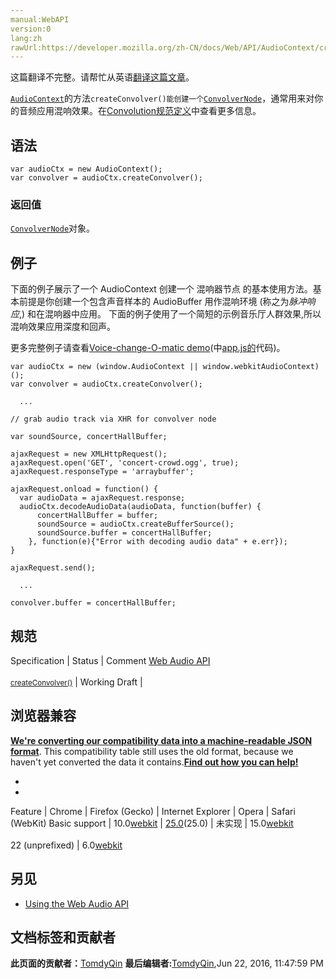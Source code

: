 ```yaml
---
manual:WebAPI
version:0
lang:zh
rawUrl:https://developer.mozilla.org/zh-CN/docs/Web/API/AudioContext/createConvolver
---
```




这篇翻译不完整。请帮忙从英语[翻译这篇文章](%22925 "")。






[`AudioContext`](%2544 "AudioContext接口表示由音频模块连接而成的音频处理图，每个模块对应一个AudioNode。AudioContext可以控制它所包含的节点的创建，以及音频处理、解码操作的执行。做任何事情之前都要先创建AudioContext对象，因为一切都发生在这个环境之中。")的方法`createConvolver()能创建一个`[`ConvolverNode`](%2624 "此页面仍未被本地化, 期待您的翻译!")，通常用来对你的音频应用混响效果。在[Convolution规范定义](%22926 "")中查看更多信息。



## 语法<a name="语法"></a>

```
var audioCtx = new AudioContext();
var convolver = audioCtx.createConvolver();
```

### 返回值<a name="Description"></a>


[`ConvolverNode`](%2624 "此页面仍未被本地化, 期待您的翻译!")对象。


## 例子<a name="Examples"></a>


下面的例子展示了一个 AudioContext 创建一个 混响器节点 的基本使用方法。基本前提是你创建一个包含声音样本的 AudioBuffer 用作混响环境 (称之为<em>脉冲响应</em>,) 和在混响器中应用。 下面的例子使用了一个简短的示例音乐厅人群效果,所以混响效果应用深度和回声。



更多完整例子请查看[Voice-change-O-matic demo](%3848 "")(中[app.js的](%11462 "")代码)。


```
var audioCtx = new (window.AudioContext || window.webkitAudioContext)();
var convolver = audioCtx.createConvolver();

  ...

// grab audio track via XHR for convolver node

var soundSource, concertHallBuffer;

ajaxRequest = new XMLHttpRequest();
ajaxRequest.open('GET', 'concert-crowd.ogg', true);
ajaxRequest.responseType = 'arraybuffer';

ajaxRequest.onload = function() {
  var audioData = ajaxRequest.response;
  audioCtx.decodeAudioData(audioData, function(buffer) {
      concertHallBuffer = buffer;
      soundSource = audioCtx.createBufferSource();
      soundSource.buffer = concertHallBuffer;
    }, function(e){"Error with decoding audio data" + e.err});
}

ajaxRequest.send();

  ...

convolver.buffer = concertHallBuffer;
```

## 规范<a name="规范"></a>
Specification | Status | Comment 
[Web Audio API<br></br><small>createConvolver()</small>](%22927 "") | Working Draft |  


## 浏览器兼容<a name="浏览器兼容"></a>


**[We&#39;re converting our compatibility data into a machine-readable JSON format](%3344 "")**. This compatibility table still uses the old format, because we haven&#39;t yet converted the data it contains.**[Find out how you can help!](%3392 "")**


* 
* 
Feature | Chrome | Firefox (Gecko) | Internet Explorer | Opera | Safari (WebKit) 
Basic support | 10.0[webkit](%3568 "The name of this feature is prefixed with 'webkit' as this browser considers it experimental") | [25.0](%3679 "Released on 2013-10-29.")(25.0) | 未实现 | 15.0[webkit](%3568 "The name of this feature is prefixed with 'webkit' as this browser considers it experimental")<br></br>22 (unprefixed) | 6.0[webkit](%3568 "The name of this feature is prefixed with 'webkit' as this browser considers it experimental") 





## 另见<a name="另见"></a>

* [Using the Web Audio API](%3811 "")



## 文档标签和贡献者
**此页面的贡献者：**[TomdyQin](%22928 "")
**最后编辑者:**[TomdyQin](%22928 ""),<time>Jun 22, 2016, 11:47:59 PM</time>


